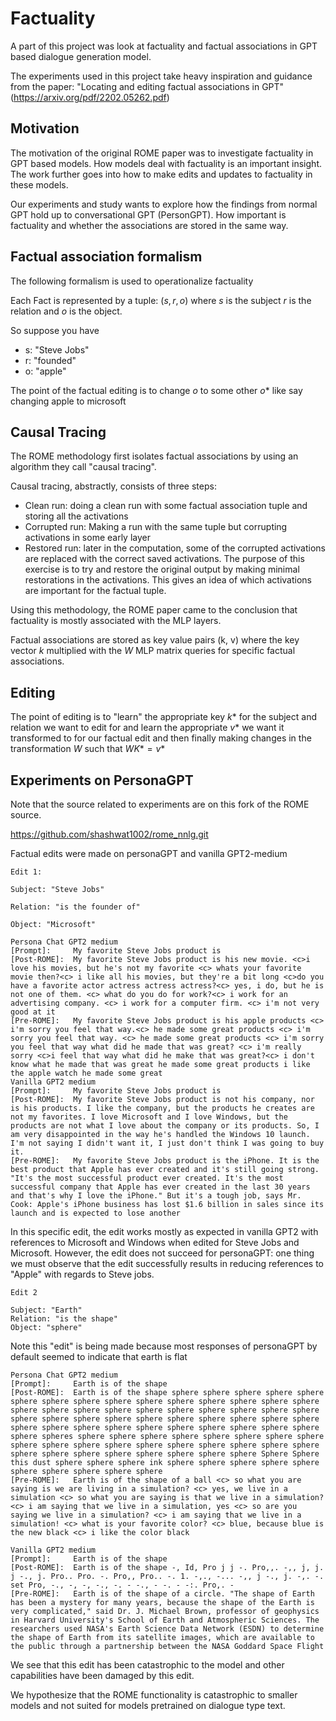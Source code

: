 # Factuality

A part of this project was look at factuality and factual associations in GPT based dialogue generation model.

The experiments used in this project take heavy inspiration and guidance from the paper: "Locating and editing factual associations in GPT" (<https://arxiv.org/pdf/2202.05262.pdf>)

## Motivation

The motivation of the original ROME paper was to investigate factuality in GPT based models. How models deal with factuality is an important insight. The work further goes into how to make edits and updates to factuality in these models.

Our experiments and study wants to explore how the findings from normal GPT hold up to conversational GPT (PersonGPT). How important is factuality and whether the associations are stored in the same way.

## Factual association formalism

The following formalism is used to operationalize  factuality

Each Fact is represented by a tuple: $(s, r, o)$ where $s$ is the subject $r$ is the relation and $o$ is the object.

So suppose you have

- s: "Steve Jobs"
- r: "founded"
- o: "apple"

The point of the factual editing is to change $o$ to some other $o*$ like say changing apple to microsoft

## Causal Tracing

The ROME methodology first isolates factual associations by using an algorithm they call "causal tracing".

Causal tracing, abstractly, consists of three steps:

- Clean run: doing a clean run with some factual association tuple and storing all the activations
- Corrupted run: Making a run with the same tuple but corrupting activations in some early layer
- Restored run: later in the computation, some of the corrupted activations are replaced with the correct saved activations. The purpose of this exercise is to try and restore the original output by making minimal restorations in the activations. This gives an idea of which activations are important for the factual tuple.

Using this methodology, the ROME paper came to the conclusion that factuality is mostly associated with the MLP layers.

Factual associations are stored as key value pairs (k, v) where the key vector $k$ multiplied with the $W$ MLP matrix queries for specific factual associations.

## Editing

The point of editing is to "learn" the appropriate key $k*$ for the subject and relation we want to edit for and learn the appropriate $v*$ we want it transformed to for our factual edit and then finally making changes in the transformation $W$ such that $WK* = v*$


## Experiments on PersonaGPT

Note that the source related to experiments are on this fork of the ROME source.

<https://github.com/shashwat1002/rome_nnlg.git>

Factual edits were made on personaGPT and vanilla GPT2-medium

```
Edit 1:

Subject: "Steve Jobs"

Relation: "is the founder of"

Object: "Microsoft"
```

```
Persona Chat GPT2 medium
[Prompt]:     My favorite Steve Jobs product is
[Post-ROME]:  My favorite Steve Jobs product is his new movie. <c>i love his movies, but he's not my favorite <c> whats your favorite movie then?<c> i like all his movies, but they're a bit long <c>do you have a favorite actor actress actress actress?<c> yes, i do, but he is not one of them. <c> what do you do for work?<c> i work for an advertising company. <c> i work for a computer firm. <c> i'm not very good at it
[Pre-ROME]:   My favorite Steve Jobs product is his apple products <c> i'm sorry you feel that way.<c> he made some great products <c> i'm sorry you feel that way. <c> he made some great products <c> i'm sorry you feel that way what did he made that was great? <c> i'm really sorry <c>i feel that way what did he make that was great?<c> i don't know what he made that was great he made some great products i like the apple watch he made some great
Vanilla GPT2 medium
[Prompt]:     My favorite Steve Jobs product is
[Post-ROME]:  My favorite Steve Jobs product is not his company, nor is his products. I like the company, but the products he creates are not my favorites. I love Microsoft and I love Windows, but the products are not what I love about the company or its products. So, I am very disappointed in the way he's handled the Windows 10 launch. I'm not saying I didn't want it, I just don't think I was going to buy it. 
[Pre-ROME]:   My favorite Steve Jobs product is the iPhone. It is the best product that Apple has ever created and it's still going strong. "It's the most successful product ever created. It's the most successful company that Apple has ever created in the last 30 years and that's why I love the iPhone." But it's a tough job, says Mr. Cook: Apple's iPhone business has lost $1.6 billion in sales since its launch and is expected to lose another
```

In this specific edit, the edit works mostly as expected in vanilla GPT2 with references to Microsoft and Windows when edited for Steve Jobs and Microsoft. However, the edit does not succeed for personaGPT: one thing we must observe that the edit successfully results in reducing references to "Apple" with regards to Steve jobs.


```
Edit 2

Subject: "Earth"
Relation: "is the shape"
Object: "sphere"
```

Note this "edit" is being made because most responses of personaGPT by default seemed to indicate that earth is flat

```
Persona Chat GPT2 medium
[Prompt]:     Earth is of the shape
[Post-ROME]:  Earth is of the shape sphere sphere sphere sphere sphere sphere sphere sphere sphere sphere sphere sphere sphere sphere sphere sphere sphere sphere sphere sphere sphere sphere sphere sphere sphere sphere sphere sphere sphere sphere sphere sphere sphere sphere sphere sphere sphere sphere sphere sphere sphere sphere sphere sphere sphere sphere spheres sphere sphere sphere sphere sphere sphere sphere sphere sphere sphere sphere sphere sphere sphere sphere sphere sphere sphere sphere sphere sphere sphere sphere sphere sphere sphere Sphere Sphere this dust sphere sphere sphere ink sphere sphere sphere sphere sphere sphere sphere sphere sphere sphere
[Pre-ROME]:   Earth is of the shape of a ball <c> so what you are saying is we are living in a simulation? <c> yes, we live in a simulation <c> so what you are saying is that we live in a simulation? <c> i am saying that we live in a simulation, yes <c> so are you saying we live in a simulation? <c> i am saying that we live in a simulation! <c> what is your favorite color? <c> blue, because blue is the new black <c> i like the color black

Vanilla GPT2 medium
[Prompt]:     Earth is of the shape
[Post-ROME]:  Earth is of the shape -, Id, Pro j j -. Pro,,. -,, j, j. j -., j. Pro.. Pro. -. Pro,, Pro.. -. 1. -,., -... -,, j -., j. -,. -. set Pro, -., -, -, -., -. - -., - -. - -:. Pro,. -
[Pre-ROME]:   Earth is of the shape of a circle. "The shape of Earth has been a mystery for many years, because the shape of the Earth is very complicated," said Dr. J. Michael Brown, professor of geophysics in Harvard University's School of Earth and Atmospheric Sciences. The researchers used NASA's Earth Science Data Network (ESDN) to determine the shape of Earth from its satellite images, which are available to the public through a partnership between the NASA Goddard Space Flight
```

We see that this edit has been catastrophic to the model and other capabilities have been damaged by this edit. 

We hypothesize that the ROME functionality is catastrophic to smaller models and not suited for models pretrained on dialogue type text.


